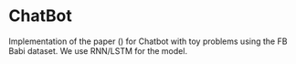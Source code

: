 # ChatBot

Implementation of the paper () for Chatbot with toy problems using the FB Babi dataset. We use RNN/LSTM for the model. 
